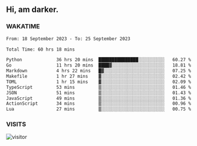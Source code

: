 ## Hi, am darker.

### WAKATIME

<!--START_SECTION:waka-->

```txt
From: 18 September 2023 - To: 25 September 2023

Total Time: 60 hrs 18 mins

Python             36 hrs 20 mins  ███████████████░░░░░░░░░░   60.27 %
Go                 11 hrs 20 mins  ████▓░░░░░░░░░░░░░░░░░░░░   18.81 %
Markdown           4 hrs 22 mins   █▓░░░░░░░░░░░░░░░░░░░░░░░   07.25 %
Makefile           1 hr 27 mins    ▓░░░░░░░░░░░░░░░░░░░░░░░░   02.42 %
TOML               1 hr 15 mins    ▓░░░░░░░░░░░░░░░░░░░░░░░░   02.09 %
TypeScript         53 mins         ▒░░░░░░░░░░░░░░░░░░░░░░░░   01.46 %
JSON               51 mins         ▒░░░░░░░░░░░░░░░░░░░░░░░░   01.43 %
JavaScript         49 mins         ▒░░░░░░░░░░░░░░░░░░░░░░░░   01.36 %
ActionScript       34 mins         ▒░░░░░░░░░░░░░░░░░░░░░░░░   00.96 %
Lua                27 mins         ▒░░░░░░░░░░░░░░░░░░░░░░░░   00.75 %
```

<!--END_SECTION:waka-->

### VISITS
<!-- i should probably build this when i will have some time -->
![visitor](https://profile-counter.glitch.me/sanix-darker/count.svg)
